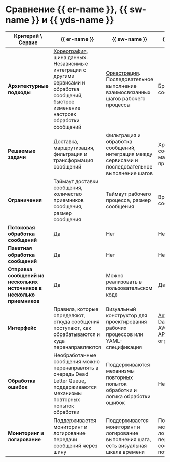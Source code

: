 # Сравнение {{ er-name }}, {{ sw-name }} и {{ yds-name }}

**Критерий \ Сервис** | **{{ er-name }}** | **{{ sw-name }}** | **{{ yds-name }}**
--- | --- | --- | ---
**Архитектурные подходы** | [Хореография](https://docs.aws.amazon.com/prescriptive-guidance/latest/cloud-design-patterns/saga-choreography.html), шина данных.<br/>Независимые интеграции с другими сервисами и обработка сообщений, быстрое изменение настроек обработки сообщений | [Оркестрация](https://docs.aws.amazon.com/prescriptive-guidance/latest/cloud-design-patterns/saga-orchestration.html).<br/>Последовательное выполнение взаимосвязанных шагов рабочего процесса | Брокер сообщений
**Решаемые задачи** | Доставка, маршрутизация, фильтрация и трансформация сообщений | Фильтрация и обработка сообщений, интеграция между сервисами и последовательное выполнение шагов| Хранение сообщений, масштабирование при нагрузке
**Ограничения** | Таймаут доставки сообщения, количество приемников сообщения, размер сообщения | Таймаут рабочего процесса, размер сообщения | Время хранения сообщения
**Потоковая обработка сообщений** | Да | Нет | Нет
**Пакетная обработка сообщений** | Да | Нет | Нет
**Отправка сообщений из нескольких источников в несколько приемников** | Да | Можно реализовать в пользовательском коде | Да
**Интерфейс** | Правила, которые определяют, откуда сообщения поступают, как обрабатываются и куда перенаправляются | Визуальный конструктор для проектирования рабочих процессов или YAML-спецификация | [Amazon Kinesis Data Streams API](../data-streams/kinesisapi/api-ref.md), AWS CLI, [Kafka API](../data-streams/kafkaapi/index.md) (с ограничениями)
**Обработка ошибок** | Необработанные сообщения можно перенаправлять в очередь Dead Letter Queue, поддерживаются механизмы повторных попыток обработки | Поддерживаются механизмы повторных попыток обработки и логика обработки ошибок | Нет
**Мониторинг и логирование** | Поддерживается мониторинг и логирование передачи сообщений через шину | Поддерживается мониторинг и логирование выполнения шага, есть визуальная шкала времени | Поддерживается мониторинг и логирование передачи сообщений через поток данных
